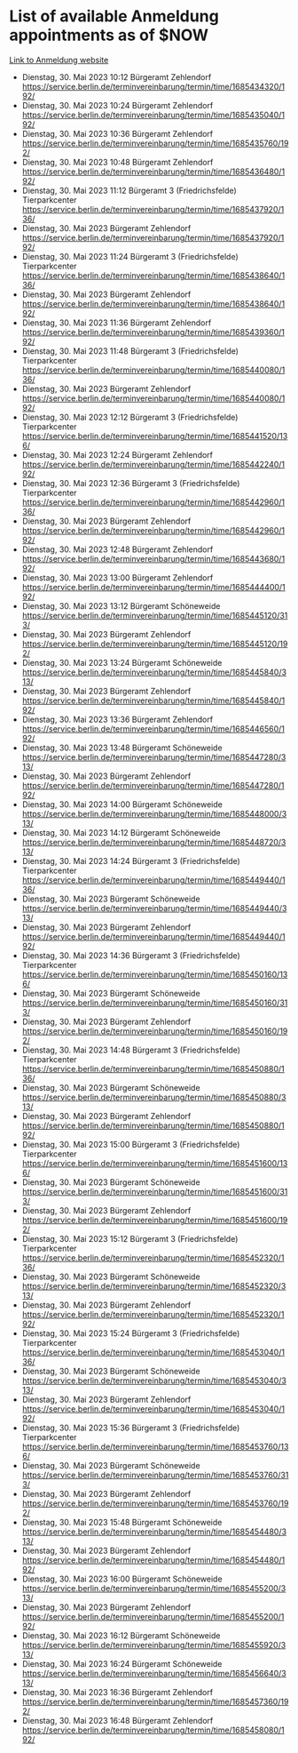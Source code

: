 # List of available Anmeldung appointments as of $NOW
[Link to Anmeldung website](https://service.berlin.de/terminvereinbarung/termin/tag.php?termin=1&anliegen[]=120686&dienstleisterlist=122210,122217,327316,122219,327312,122227,327314,122231,327346,122243,327348,122254,122252,329742,122260,329745,122262,329748,122271,327278,122273,327274,122277,327276,330436,122280,327294,122282,327290,122284,327292,122291,327270,122285,327266,122286,327264,122296,327268,150230,329760,122297,327286,122294,327284,122312,329763,122314,329775,122304,327330,122311,327334,122309,327332,317869,122281,327352,122279,329772,122283,122276,327324,122274,327326,122267,329766,122246,327318,122251,327320,122257,327322,122208,327298,122226,327300&herkunft=http%3A%2F%2Fservice.berlin.de%2Fdienstleistung%2F120686%2F)
- Dienstag, 30. Mai 2023 10:12 Bürgeramt Zehlendorf https://service.berlin.de/terminvereinbarung/termin/time/1685434320/192/
- Dienstag, 30. Mai 2023 10:24 Bürgeramt Zehlendorf https://service.berlin.de/terminvereinbarung/termin/time/1685435040/192/
- Dienstag, 30. Mai 2023 10:36 Bürgeramt Zehlendorf https://service.berlin.de/terminvereinbarung/termin/time/1685435760/192/
- Dienstag, 30. Mai 2023 10:48 Bürgeramt Zehlendorf https://service.berlin.de/terminvereinbarung/termin/time/1685436480/192/
- Dienstag, 30. Mai 2023 11:12 Bürgeramt 3 (Friedrichsfelde) Tierparkcenter https://service.berlin.de/terminvereinbarung/termin/time/1685437920/136/
- Dienstag, 30. Mai 2023  Bürgeramt Zehlendorf https://service.berlin.de/terminvereinbarung/termin/time/1685437920/192/
- Dienstag, 30. Mai 2023 11:24 Bürgeramt 3 (Friedrichsfelde) Tierparkcenter https://service.berlin.de/terminvereinbarung/termin/time/1685438640/136/
- Dienstag, 30. Mai 2023  Bürgeramt Zehlendorf https://service.berlin.de/terminvereinbarung/termin/time/1685438640/192/
- Dienstag, 30. Mai 2023 11:36 Bürgeramt Zehlendorf https://service.berlin.de/terminvereinbarung/termin/time/1685439360/192/
- Dienstag, 30. Mai 2023 11:48 Bürgeramt 3 (Friedrichsfelde) Tierparkcenter https://service.berlin.de/terminvereinbarung/termin/time/1685440080/136/
- Dienstag, 30. Mai 2023  Bürgeramt Zehlendorf https://service.berlin.de/terminvereinbarung/termin/time/1685440080/192/
- Dienstag, 30. Mai 2023 12:12 Bürgeramt 3 (Friedrichsfelde) Tierparkcenter https://service.berlin.de/terminvereinbarung/termin/time/1685441520/136/
- Dienstag, 30. Mai 2023 12:24 Bürgeramt Zehlendorf https://service.berlin.de/terminvereinbarung/termin/time/1685442240/192/
- Dienstag, 30. Mai 2023 12:36 Bürgeramt 3 (Friedrichsfelde) Tierparkcenter https://service.berlin.de/terminvereinbarung/termin/time/1685442960/136/
- Dienstag, 30. Mai 2023  Bürgeramt Zehlendorf https://service.berlin.de/terminvereinbarung/termin/time/1685442960/192/
- Dienstag, 30. Mai 2023 12:48 Bürgeramt Zehlendorf https://service.berlin.de/terminvereinbarung/termin/time/1685443680/192/
- Dienstag, 30. Mai 2023 13:00 Bürgeramt Zehlendorf https://service.berlin.de/terminvereinbarung/termin/time/1685444400/192/
- Dienstag, 30. Mai 2023 13:12 Bürgeramt Schöneweide https://service.berlin.de/terminvereinbarung/termin/time/1685445120/313/
- Dienstag, 30. Mai 2023  Bürgeramt Zehlendorf https://service.berlin.de/terminvereinbarung/termin/time/1685445120/192/
- Dienstag, 30. Mai 2023 13:24 Bürgeramt Schöneweide https://service.berlin.de/terminvereinbarung/termin/time/1685445840/313/
- Dienstag, 30. Mai 2023  Bürgeramt Zehlendorf https://service.berlin.de/terminvereinbarung/termin/time/1685445840/192/
- Dienstag, 30. Mai 2023 13:36 Bürgeramt Zehlendorf https://service.berlin.de/terminvereinbarung/termin/time/1685446560/192/
- Dienstag, 30. Mai 2023 13:48 Bürgeramt Schöneweide https://service.berlin.de/terminvereinbarung/termin/time/1685447280/313/
- Dienstag, 30. Mai 2023  Bürgeramt Zehlendorf https://service.berlin.de/terminvereinbarung/termin/time/1685447280/192/
- Dienstag, 30. Mai 2023 14:00 Bürgeramt Schöneweide https://service.berlin.de/terminvereinbarung/termin/time/1685448000/313/
- Dienstag, 30. Mai 2023 14:12 Bürgeramt Schöneweide https://service.berlin.de/terminvereinbarung/termin/time/1685448720/313/
- Dienstag, 30. Mai 2023 14:24 Bürgeramt 3 (Friedrichsfelde) Tierparkcenter https://service.berlin.de/terminvereinbarung/termin/time/1685449440/136/
- Dienstag, 30. Mai 2023  Bürgeramt Schöneweide https://service.berlin.de/terminvereinbarung/termin/time/1685449440/313/
- Dienstag, 30. Mai 2023  Bürgeramt Zehlendorf https://service.berlin.de/terminvereinbarung/termin/time/1685449440/192/
- Dienstag, 30. Mai 2023 14:36 Bürgeramt 3 (Friedrichsfelde) Tierparkcenter https://service.berlin.de/terminvereinbarung/termin/time/1685450160/136/
- Dienstag, 30. Mai 2023  Bürgeramt Schöneweide https://service.berlin.de/terminvereinbarung/termin/time/1685450160/313/
- Dienstag, 30. Mai 2023  Bürgeramt Zehlendorf https://service.berlin.de/terminvereinbarung/termin/time/1685450160/192/
- Dienstag, 30. Mai 2023 14:48 Bürgeramt 3 (Friedrichsfelde) Tierparkcenter https://service.berlin.de/terminvereinbarung/termin/time/1685450880/136/
- Dienstag, 30. Mai 2023  Bürgeramt Schöneweide https://service.berlin.de/terminvereinbarung/termin/time/1685450880/313/
- Dienstag, 30. Mai 2023  Bürgeramt Zehlendorf https://service.berlin.de/terminvereinbarung/termin/time/1685450880/192/
- Dienstag, 30. Mai 2023 15:00 Bürgeramt 3 (Friedrichsfelde) Tierparkcenter https://service.berlin.de/terminvereinbarung/termin/time/1685451600/136/
- Dienstag, 30. Mai 2023  Bürgeramt Schöneweide https://service.berlin.de/terminvereinbarung/termin/time/1685451600/313/
- Dienstag, 30. Mai 2023  Bürgeramt Zehlendorf https://service.berlin.de/terminvereinbarung/termin/time/1685451600/192/
- Dienstag, 30. Mai 2023 15:12 Bürgeramt 3 (Friedrichsfelde) Tierparkcenter https://service.berlin.de/terminvereinbarung/termin/time/1685452320/136/
- Dienstag, 30. Mai 2023  Bürgeramt Schöneweide https://service.berlin.de/terminvereinbarung/termin/time/1685452320/313/
- Dienstag, 30. Mai 2023  Bürgeramt Zehlendorf https://service.berlin.de/terminvereinbarung/termin/time/1685452320/192/
- Dienstag, 30. Mai 2023 15:24 Bürgeramt 3 (Friedrichsfelde) Tierparkcenter https://service.berlin.de/terminvereinbarung/termin/time/1685453040/136/
- Dienstag, 30. Mai 2023  Bürgeramt Schöneweide https://service.berlin.de/terminvereinbarung/termin/time/1685453040/313/
- Dienstag, 30. Mai 2023  Bürgeramt Zehlendorf https://service.berlin.de/terminvereinbarung/termin/time/1685453040/192/
- Dienstag, 30. Mai 2023 15:36 Bürgeramt 3 (Friedrichsfelde) Tierparkcenter https://service.berlin.de/terminvereinbarung/termin/time/1685453760/136/
- Dienstag, 30. Mai 2023  Bürgeramt Schöneweide https://service.berlin.de/terminvereinbarung/termin/time/1685453760/313/
- Dienstag, 30. Mai 2023  Bürgeramt Zehlendorf https://service.berlin.de/terminvereinbarung/termin/time/1685453760/192/
- Dienstag, 30. Mai 2023 15:48 Bürgeramt Schöneweide https://service.berlin.de/terminvereinbarung/termin/time/1685454480/313/
- Dienstag, 30. Mai 2023  Bürgeramt Zehlendorf https://service.berlin.de/terminvereinbarung/termin/time/1685454480/192/
- Dienstag, 30. Mai 2023 16:00 Bürgeramt Schöneweide https://service.berlin.de/terminvereinbarung/termin/time/1685455200/313/
- Dienstag, 30. Mai 2023  Bürgeramt Zehlendorf https://service.berlin.de/terminvereinbarung/termin/time/1685455200/192/
- Dienstag, 30. Mai 2023 16:12 Bürgeramt Schöneweide https://service.berlin.de/terminvereinbarung/termin/time/1685455920/313/
- Dienstag, 30. Mai 2023 16:24 Bürgeramt Schöneweide https://service.berlin.de/terminvereinbarung/termin/time/1685456640/313/
- Dienstag, 30. Mai 2023 16:36 Bürgeramt Zehlendorf https://service.berlin.de/terminvereinbarung/termin/time/1685457360/192/
- Dienstag, 30. Mai 2023 16:48 Bürgeramt Zehlendorf https://service.berlin.de/terminvereinbarung/termin/time/1685458080/192/

